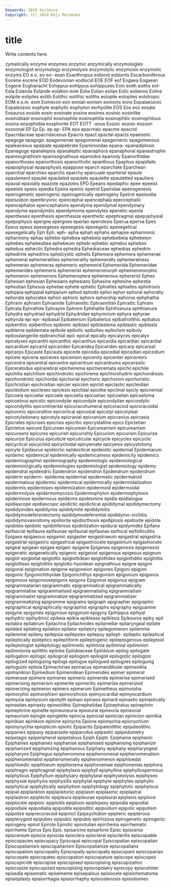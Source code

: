 ```yaml
---
Keywords: 3019 kojimura
Copyright: (C) 2024 Koji Murakami
---
```


# title

Write contents here.



zymatically
enzyme enzymes enzymic enzymically enzymologies enzymologist enzymology enzymolysis enzymolytic enzymosis
enzymotic enzyms EO e.o. eo eo- eoan Eoanthropus eobiont eobionts
Eocarboniferous Eocene eocene EOD Eodevonian eodiscid EOE EOF eof Eogaea
Eogaean Eogene Eoghanacht Eohippus eohippus eohippuses Eoin eoith eoiths eol-
Eola Eolanda Eolande eolation eole Eolia Eolian eolian Eolic eolienne
Eoline eolipile eolipiles eolith Eolithic eolithic eoliths eolopile eolopiles eolotropic
EOM e.o.m. eom Eomecon eon eonian eonism eonisms eons Eopalaeozoic
Eopaleozoic eophyte eophytic eophyton eorhyolite EOS Eos eos eosate Eosaurus
eoside eosin eosinate eosine eosines eosinic eosinlike eosinoblast eosinophil eosinophile
eosinophilia eosinophilic eosinophilous eosins eosophobia eosphorite EOT EOTT -eous Eozoic
eozoic eozoon eozoonal EP Ep Ep. ep ep- EPA epa
epacmaic epacme epacrid Epacridaceae epacridaceous Epacris epact epactal epacts epaenetic
epagoge epagogic epagomenae epagomenal epagomenic epagomenous epaleaceous epalpate epalpebrate Epaminondas
epana- epanadiplosis Epanagoge epanalepsis epanaleptic epanaphora epanaphoral epanastrophe epanisognathism epanisognathous
epanodos epanody Epanorthidae epanorthoses epanorthosis epanorthotic epanthous Epaphus epapillate epapophysial
epapophysis epappose eparch eparchate Eparchean eparchial eparchies eparchs eparchy eparcuale
eparterial epaule epaulement epaulet epauleted epaulets epaulette epauletted epauliere epaxial
epaxially epazote epazotes EPD Epeans epedaphic epee epeeist epeeists epees
epeidia Epeira epeiric epeirid Epeiridae epeirogenesis epeirogenetic epeirogenic epeirogenically epeirogeny
Epeirot epeisodia epeisodion epembryonic epencephal epencephala epencephalic epencephalon epencephalons ependyma
ependymal ependymary ependyme ependymitis ependymoma ependytes epenetic epenla epentheses epenthesis
epenthesize epenthetic epephragmal epepophysial epepophysis epergne epergnes eperlan eperotesis Eperua
eperva Epes Epeus epeus epexegeses epexegesis epexegetic epexegetical epexegetically Eph
Eph. eph- epha ephah ephahs ephapse epharmonic epharmony ephas ephebe
ephebea ephebeia ephebeibeia ephebeion ephebes ephebeubea ephebeum ephebi ephebic epheboi
ephebos ephebus ephectic Ephedra ephedra Ephedraceae ephedras ephedrin ephedrine ephedrins
ephelcystic ephelis Ephemera ephemera ephemerae ephemeral ephemeralities ephemerality ephemerally ephemeralness
ephemeran ephemeras ephemeric ephemerid Ephemerida Ephemeridae ephemerides ephemeris ephemerist ephemeromorph
ephemeromorphic ephemeron ephemerons Ephemeroptera ephemerous ephererist Ephes Ephesian ephesian Ephesians
ephesians Ephesine ephesine ephestia ephestian Ephesus ephetae ephete ephetic Ephialtes
ephialtes ephidrosis ephippia ephippial ephippium ephod ephods ephoi ephor ephoral
ephoralty ephorate ephorates ephori ephoric ephors ephorship ephorus ephphatha Ephraim
ephraim Ephraimite Ephraimitic Ephraimitish Ephraitic Ephram Ephrata Ephrathite Ephrayim Ephrem
Ephthalite Ephthianura ephthianure Ephydra ephydriad ephydrid Ephydridae ephymnium ephyra ephyrae
ephyrula epi epi- epibasal Epibaterium Epibaterius epibatholithic epibatus epibenthic epibenthos
epibiotic epiblast epiblastema epiblastic epiblasts epiblema epiblemata epibole epibolic epibolies
epibolism epiboly epiboulangerite epibranchial epic epical epically epicalyces epicalyx epicalyxes
epicanthi epicanthic epicanthus epicardia epicardiac epicardial epicardium epicarid epicaridan Epicaridea
Epicarides epicarp epicarpal epicarps Epicaste Epicauta epicede epicedia epicedial epicedian
epicedium epicele epicene epicenes epicenism epicenity epicenter epicenters epicentra epicentral
epicentre epicentrum epicentrums epicerastic Epiceratodus epicerebral epicheirema epicheiremata epichil epichile
epichilia epichilium epichindrotic epichirema epichlorohydrin epichondrosis epichondrotic epichordal epichorial epichoric
epichorion epichoristic Epichristian epichristian epicier epicism epicist epiclastic epicleidian epicleidium
epicleses epiclesis epiclidal epiclike epiclinal epicly epicnemial Epicoela epicoelar epicoele
epicoelia epicoeliac epicoelian epicoeloma epicoelous epicolic epicondylar epicondyle epicondylian epicondylic
epicondylitis epicontinental epicoracohumeral epicoracoid epicoracoidal epicormic epicorolline epicortical epicostal epicotyl
epicotyleal epicotyledonary epicotyls epicranial epicranium epicranius epicrasis Epicrates epicrises epicrisis
epicritic epicrystalline epics Epictetian Epictetus epicure Epicurean epicurean Epicureanism epicureanism
epicureans epicures epicurish epicurishly Epicurism epicurism Epicurize epicurize Epicurus epicuticle
epicuticular epicycle epicycles epicyclic epicyclical epicycloid epicycloidal epicyemate epicyesis epicystotomy
epicyte Epidaurus epideictic epideictical epideistic epidemial Epidemiarum epidemic epidemical epidemically
epidemicalness epidemicity epidemics epidemiographist epidemiography epidemiologic epidemiological epidemiologically epidemiologies epidemiologist
epidemiology epidemy epidendral epidendric Epidendron epidendron Epidendrum epidendrum epiderm epiderm-
epiderma epidermal epidermatic epidermatoid epidermatous epidermic epidermical epidermically epidermidalization epidermis
epidermises epidermization epidermoid epidermoidal epidermolysis epidermomycosis Epidermophyton epidermophytosis epidermose epidermous
epiderms epidesmine epidia epidialogue epidiascope epidiascopic epidictic epidictical epididymal epididymectomy
epididymides epididymis epididymite epididymitis epididymodeferentectomy epididymodeferential epididymo-orchitis epididymovasostomy epidiorite epidiorthosis
epidiplosis epidosite epidote epidotes epidotic epidotiferous epidotization epidural epidymides Epifano
epifascial epifauna epifaunae epifaunal epifaunas epifocal epifolliculitis Epigaea epigaeous epigamic
epigaster epigastraeum epigastral epigastria epigastrial epigastric epigastrical epigastriocele epigastrium epigastrocele
epigeal epigean epigee epigeic epigene Epigenes epigenesis epigenesist epigenetic epigenetically
epigenic epigenist epigenous epigeous epigeum epiglot epiglottal epiglottic epiglottidean epiglottides
epiglottiditis epiglottis epiglottises epiglottitis epiglotto-hyoidean epignathous epigne epigon epigonal epigonation
epigone epigoneion epigones Epigoni epigoni epigonic Epigonichthyidae Epigonichthys epigonism epigonium
epigonos epigonous epigonousepigons epigons Epigonus epigonus epigram epigrammatarian epigrammatic epigrammatical
epigrammatically epigrammatise epigrammatised epigrammatising epigrammatism epigrammatist epigrammatize epigrammatized epigrammatizer epigrammatizing
epigramme epigrams epigraph epigrapher epigraphic epigraphical epigraphically epigraphist epigraphs epigraphy
epiguanine epigyne epigynies epigynous epigynum epigyny Epihippus epihyal epihydric epihydrinic
epikeia epikia epikleses epiklesis Epikouros epiky epil epilabra epilabrum Epilachna
Epilachnides epilamellar epilaryngeal epilate epilated epilating epilation epilator epilatory epilegomenon
epilemma epilemmal epileny epilepsia epilepsies epilepsy epilept- epileptic epileptical epileptically
epileptics epileptiform epileptogenic epileptogenous epileptoid epileptologist epileptology epilimnetic epilimnia epilimnial
epilimnion epilimnionia epilithic epilobe Epilobiaceae Epilobium epilog epilogate epilogation epilogic
epilogical epilogism epilogist epilogistic epilogize epilogized epilogizing epilogs epilogue epilogued
epilogues epiloguing epiloguize epiloia Epimachinae epimacus epimandibular epimanikia epimanikion Epimedium
Epimenidean Epimenides epimer epimeral epimerase epimere epimeres epimeric epimeride epimerise
epimerised epimerising epimerism epimerite epimeritic epimerize epimerized epimerizing epimeron epimers
epimerum Epimetheus epimorpha epimorphic epimorphism epimorphosis epimyocardial epimyocardium epimysia epimysium
epimyth epinaoi epinaos epinard epinastic epinastically epinasties epinasty epineolithic Epinephelidae
Epinephelus epinephrin epinephrine epinette epineuneuria epineural epineuria epineurial epineurium epingle
epinglette epinicia epinicial epinician epinicion epinikia epinikian epinikion epinine epinyctis
Epione epionychia epionychium epionynychia epiopticon epiotic Epipactis Epipaleolithic epipaleolithic epipanies
epipany epiparasite epiparodos epipastic epipedometry epipelagic epiperipheral epipetalous Epiph Epiph.
Epiphania epiphanic Epiphanies epiphanies epiphanise epiphanised epiphanising epiphanize epiphanized epiphanizing
epiphanous Epiphany epiphany epipharyngeal epipharynx Epiphegus epiphenomena epiphenomenal epiphenomenalism epiphenomenalist
epiphenomenally epiphenomenon epiphloedal epiphloedic epiphloeum epiphonema epiphonemae epiphonemas epiphora epiphragm
epiphragmal epiphylaxis epiphyll epiphylline epiphyllospermous epiphyllous Epiphyllum epiphysary epiphyseal epiphyseolysis
epiphyses epiphysial epiphysis epiphysitis epiphytal epiphyte epiphytes epiphytic epiphytical epiphytically
epiphytism epiphytology epiphytotic epiphytous epipial epiplankton epiplanktonic epiplasm epiplasmic epiplastral
epiplastron epiplectic epipleura epipleurae epipleural epiplexis epiploce epiplocele epiploic epiploitis
epiploon epiplopexy epipodia epipodial epipodiale epipodialia epipodite epipoditic epipodium epipolic
epipolism epipolize epiprecoracoid epiproct Epipsychidion epipteric epipterous epipterygoid epipubes epipubic
epipubis epirhizous epirogenetic epirogenic epirogeny epirot Epirote Epirotic epirotulian epirrhema
epirrhematic epirrheme Epirus Epis Epis. episarcine episarkine Episc episcenia episcenium
episcia episcias episclera episcleral episcleritis episcopable episcopacies episcopacy Episcopal episcopal
Episcopalian episcopalian Episcopalianism episcopalianism Episcopalianize episcopalians episcopalism episcopality Episcopally episcopally
episcopant episcoparian episcopate episcopates episcopation episcopature episcope episcopes episcopicide episcopise
episcopised episcopising episcopization episcopize episcopized episcopizing episcopolatry episcopy episcotister episedia
episematic episememe episepalous episiocele episiohematoma episioplasty episiorrhagia episiorrhaphy episiostenosis episiotomies
